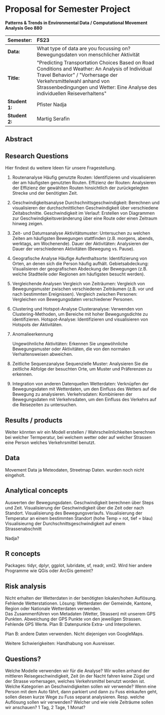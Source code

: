 # Proposal for Semester Project


<!-- 
Please render a pdf version of this Markdown document with the command below (in your bash terminal) and push this file to Github

quarto render Readme.md --to pdf
-->

**Patterns & Trends in Environmental Data / Computational Movement
Analysis Geo 880**

| Semester:      | FS23                                     |
|:---------------|:---------------------------------------- |
| **Data:**      | What type of data are you focussing on? Bewegungsdaten von menschlicher Aktivität  |
| **Title:**     | "Predicting Transportation Choices Based on Road Conditions and Weather: An Analysis of Individual Travel Behavior" / "Vorhersage der Verkehrsmittelwahl anhand von Strassenbedingungen und Wetter: Eine Analyse des individuellen Reiseverhaltens"   
| **Student 1:** | Pfister Nadja                        |
| **Student 2:** | Martig Serafin                         |

## Abstract 
<!-- (50-60 words) -->

## Research Questions
<!-- (50-60 words) -->
Hier findest du weitere Ideen für unsere Fragestellung. 

1. Routenanalyse
    Häufig genutzte Routen: Identifizieren und visualisieren der am häufigsten genutzten Routen.
    Effizienz der Routen: Analysieren der Effizienz der gewählten Routen hinsichtlich der zurückgelegten Strecke und der benötigten Zeit.
   
2. Geschwindigkeitsanalyse
    Durchschnittsgeschwindigkeit: Berechnen und visualisieren der durchschnittlichen Geschwindigkeit über verschiedene Zeitabschnitte.
    Geschwindigkeit im Verlauf: Erstellen von Diagrammen zur Geschwindigkeitsveränderung über eine Route oder einen Zeitraum hinweg zeigen.
   
3. Zeit- und Datumsanalyse
    Aktivitätsmuster: Untersuchen zu welchen Zeiten am häufigsten Bewegungen stattfinden (z.B. morgens, abends, werktags, am Wochenende).
    Dauer der Aktivitäten: Analysieren der Dauer der verschiedenen Aktivitäten (Bewegung vs. Pause).

4. Geografische Analyse
    Häufige Aufenthaltsorte: Identifizierung von Orten, an denen sich die Person häufig aufhält.
    Gebietsabdeckung: Visualisieren der geografischen Abdeckung der Bewegungen (z.B. welche Stadtteile oder Regionen am häufigsten besucht werden).

5. Vergleichende Analysen
    Vergleich von Zeiträumen: Vergleich von Bewegungsmuster zwischen verschiedenen Zeiträumen (z.B. vor und nach bestimmten Ereignissen).
    Vergleich zwischen Personen: Vergleichen von Bewegungsdaten verschiedener Personen.

6. Clustering und Hotspot-Analyse
    Clusteranalyse: Verwenden von Clustering-Methoden, um Bereiche mit hoher Bewegungsdichte zu identifizieren.
    Hotspot-Analyse: Identifizieren und visualisieren von Hotspots der Aktivitäten.

7. Anomalieerkennung

    Ungewöhnliche Aktivitäten: Erkennen Sie ungewöhnliche Bewegungsmuster oder Aktivitäten, die von den normalen Verhaltensweisen abweichen.

8. Zeitliche Sequenzanalyse
    Sequenzielle Muster: Analysieren Sie die zeitliche Abfolge der besuchten Orte, um Muster und Präferenzen zu erkennen.

9. Integration von anderen Datenquellen
    Wetterdaten: Verknüpfen der Bewegungsdaten mit Wetterdaten, um den Einfluss des Wetters auf die Bewegung zu analysieren.
    Verkehrsdaten: Kombinieren der Bewegungsdaten mit Verkehrsdaten, um den Einfluss des Verkehrs auf die Reisezeiten zu untersuchen.


## Results / products
<!-- What do you expect, anticipate? -->

Weiter könnten wir ein Modell erstellen / Wahrscheilnlichkeiten berechnen bei welcher Termperatur, bei welchem wetter oder auf welcher Strassen eine Person welches Verkehrsmittel benutzt. 

## Data
<!-- What data will you use? 
Movement Data from Google Maps and GPS from human travel activities.
Will you require additional context data? 
Ja, Wetterdaten von Meteoschweiz: Niederschlag, Durchschnittstemperatur am Reisetag.
Daten über Strassen-, Wegnetz von Openstreetmap.

Where do you get this data from? 
Meteschweiz 
Openstreetmap Strassennetz
Kartenlayer

Do you already have all the data? -->
Movement Data ja
Meteodaten, Streetmap Daten. wurden noch nicht eingeholt. 


## Analytical concepts
<!-- Which analytical concepts will you use? What conceptual movement spaces and respective modelling approaches of trajectories will you be using? What additional spatial analysis methods will you be using? -->

Auswerten der Bewegungsdaten. Geschwindigkeit berechnen über Steps und Zeit. Visualisierung der Geschwindigkeit über die Zeit oder nach Standort. 
Visualisierung des Bewegungsverlaufs.
Visualisierung der Temperatur an einem bestimmten Standort (hohe Temp = rot, tief = blau) 
Visualisieurng der Durchschnittsgeschwindigkeit auf einem Strassenabschnitt

Nadja?

## R concepts
<!-- Which R concepts, functions, packages will you mainly use. What additional spatial analysis methods will you be using? -->
Packages: tidyr, dplyr, ggplot, lubridate, sf, readr, xml2.
Wird hier andere Programme wie QGis oder ArcGis gemeint?


## Risk analysis
<!-- What could be the biggest challenges/problems you might face? What is your plan B? -->
Nicht erhalten der Wetterdaten in der benötigten lokalen/hohen Auflösung. Fehlende Wetterstationen. Lösung: Wetterdaten der Gemeinde, Kantone, Region oder Nationale Wetterdaten verwenden.  
Das Zusammenführen von Metadaten (Wetter, Strassen) mit unserem GPS Punkten. 
Abweichung der GPS Punkte von den jeweiligen Strassen. Fehlende GPS Werte. Plan B: Datenpunkte Extra- und Interpolieren. 


Plan B: andere Daten verwenden. Nicht diejenigen von GoogleMaps. 

Weitere Schwierigkeiten: Handhabung von Ausreisser. 

## Questions? 
<!-- Which questions would you like to discuss at the coaching session? -->
Welche Modelle verwenden wir für die Analyse? 
Wir wollen anhand der mittleren Reisegeschwindigkeit, Zeit (in der Nacht fahren keine Züge) und der Strasse vorhersagen, welches Verkehrsmittel benutzt worden ist. Welche Kategorien an Geschwindigkeiten sollen wir verwende?
Wenn eine Person mit dem Auto fährt, dann parkiert und dann zu Fuss einkaufen geht, sollen diesen kurze Wege zu Fuss separat analysieren. Resp. welche Auflösung sollen wir verwenden? 
Welcher und wie viele Zeiträume sollen wir anschauen? 1 Tag, 2 Tage, 1 Monat?


